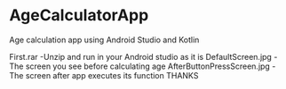 # AgeCalculatorApp
Age calculation app using Android Studio and Kotlin

First.rar -Unzip and run in your Android studio as it is
DefaultScreen.jpg -The screen you see before calculating age
AfterButtonPressScreen.jpg -The screen after app executes its function
THANKS
